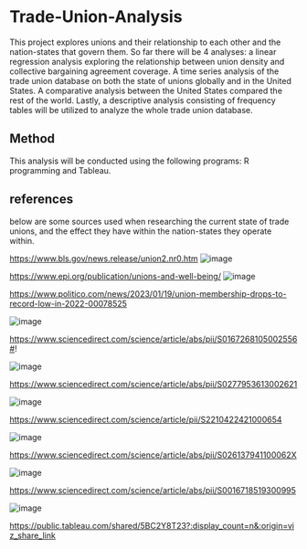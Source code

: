 # Trade-Union-Analysis
This project explores unions and their relationship to each other and the nation-states that govern them. So far there will be 4 analyses: a linear regression analysis exploring the relationship between union density and collective bargaining agreement coverage. A time series analysis of the trade union database on both the state of unions globally and in the United States. A comparative analysis between the United States compared the rest of the world. Lastly, a descriptive analysis consisting of frequency tables will be utilized to analyze the whole trade union database. 

## Method
This analysis will be conducted using the following programs: R programming and Tableau.

## references
below are some sources used when researching the current state of trade unions, and the effect they have within the nation-states they operate within. 

https://www.bls.gov/news.release/union2.nr0.htm
![image](https://github.com/Unfixable47/Trade-Union-Analysis/assets/137025578/02cae343-5e39-4cf6-9f5f-ef629895255d)

https://www.epi.org/publication/unions-and-well-being/
![image](https://github.com/Unfixable47/Trade-Union-Analysis/assets/137025578/309ce2ce-ad0c-40ce-bbc4-9548107074a6)


https://www.politico.com/news/2023/01/19/union-membership-drops-to-record-low-in-2022-00078525

![image](https://github.com/Unfixable47/Trade-Union-Analysis/assets/137025578/5e97bc28-699b-4610-90c3-e6586503c113)

https://www.sciencedirect.com/science/article/abs/pii/S0167268105002556#!

![image](https://github.com/Unfixable47/Trade-Union-Analysis/assets/137025578/9dbcacdd-a04c-4ed0-9d0d-2b2398e51617)


https://www.sciencedirect.com/science/article/abs/pii/S0277953613002621

![image](https://github.com/Unfixable47/Trade-Union-Analysis/assets/137025578/aeaefa7f-06a9-4113-a49b-bce4acb4f8fb)


https://www.sciencedirect.com/science/article/pii/S2210422421000654

![image](https://github.com/Unfixable47/Trade-Union-Analysis/assets/137025578/44456ae4-522f-4d37-8d3e-83637f31fb6a)


https://www.sciencedirect.com/science/article/abs/pii/S026137941100062X

![image](https://github.com/Unfixable47/Trade-Union-Analysis/assets/137025578/a02c0e30-a9d0-4bf2-a20b-f8b5886ee13b)


https://www.sciencedirect.com/science/article/abs/pii/S0016718519300995

![image](https://github.com/Unfixable47/Trade-Union-Analysis/assets/137025578/8df26e2d-e7aa-41ec-b17d-d93d5e414d9f)


https://public.tableau.com/shared/5BC2Y8T23?:display_count=n&:origin=viz_share_link

